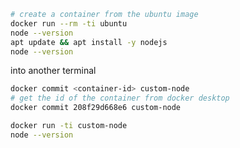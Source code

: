 
```bash
# create a container from the ubuntu image
docker run --rm -ti ubuntu
node --version
apt update && apt install -y nodejs
node --version
```

into another terminal
```bash
docker commit <container-id> custom-node
# get the id of the container from docker desktop
docker commit 208f29d668e6 custom-node
```

```bash
docker run -ti custom-node
node --version
```